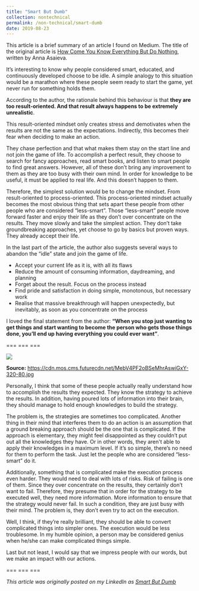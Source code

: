 ```yaml
---
title: "Smart But Dumb"
collection: nontechnical
permalink: /non-technical/smart-dumb
date: 2019-08-23
---
```


This article is a brief summary of an article I found on Medium. The title of the original article is <a href="https://blog.usejournal.com/how-come-you-know-everything-but-do-nothing-33bed02afad0">How Come You Know Everything But Do Nothing</a>, written by Anna Asaieva.

It’s interesting to know why people considered smart, educated, and continuously developed choose to be idle. A simple analogy to this situation would be a marathon where these people seem ready to start the game, yet never run for something holds them.

According to the author, the rationale behind this behaviour is that <b>they are too result-oriented. And that result always happens to be extremely unrealistic</b>.

This result-oriented mindset only creates stress and demotivates when the results are not the same as the expectations. Indirectly, this becomes their fear when deciding to make an action.

They chase perfection and that what makes them stay on the start line and not join the game of life. To accomplish a perfect result, they choose to search for fancy approaches, read smart books, and listen to smart people to find great answers. However, all of these don’t bring any improvement to them as they are too busy with their own mind. In order for knowledge to be useful, it must be applied to real life. And this doesn’t happen to them.

Therefore, the simplest solution would be to change the mindset. From result-oriented to process-oriented. This process-oriented mindset actually becomes the most obvious thing that sets apart these people from other people who are considered “less-smart”. Those “less-smart” people move forward faster and enjoy their life as they don’t over concentrate on the results. They move slowly and take the simplest action. They don’t take groundbreaking approaches, yet choose to go by basics but proven ways. They already accept their life.

In the last part of the article, the author also suggests several ways to abandon the “idle” state and join the game of life.

<ul>
<li>Accept your current life as it is, with all its flaws</li>
<li>Reduce the amount of consuming information, daydreaming, and planning</li>
<li>Forget about the result. Focus on the process instead</li>
<li>Find pride and satisfaction in doing simple, monotonous, but necessary work</li>
<li>Realise that massive breakthrough will happen unexpectedly, but inevitably, as soon as you concentrate on the process</li>
</ul>

I loved the final statement from the author: <b>“When you stop just wanting to get things and start wanting to become the person who gets those things done, you’ll end up having everything you could ever want”</b>.

=== === ===

<img src="https://github.com/albertusk95/albertusk95.github.io/blob/master/images/nontechnical/smartbutdumb.jpg?raw=true" />

<b>Source:</b> https://cdn.mos.cms.futurecdn.net/MebV4PF2oBSeMhrAswiGxY-320-80.jpg

Personally, I think that some of these people actually really understand how to accomplish the results they expected. They know the strategy to achieve the results. In addition, having poured lots of information into their brain, they should manage to hold enough knowledges to build the strategy.

The problem is, the strategies are sometimes too complicated. Another thing in their mind that interferes them to do an action is an assumption that a ground breaking approach should be the one that is complicated. If the approach is elementary, they might feel disappointed as they couldn’t put out all the knowledges they have. Or in other words, they aren't able to apply their knowledges in a maximum level. If it’s so simple, there’s no need for them to perform the task. Just let the people who are considered “less-smart” do it.

Additionally, something that is complicated make the execution process even harder. They would need to deal with lots of risks. Risk of failing is one of them. Since they over concentrate on the results, they certainly don’t want to fail. Therefore, they presume that in order for the strategy to be executed well, they need more information. More information to ensure that the strategy would never fail. In such a condition, they are just busy with their mind. The problem is, they don’t even try to act on the execution.

Well, I think, if they’re really brilliant, they should be able to convert complicated things into simpler ones. The execution would be less troublesome. In my humble opinion, a person may be considered genius when he/she can make complicated things simple.

Last but not least, I would say that we impress people with our words, but we make an impact with our actions.

=== === ===

<i>This article was originally posted on my LinkedIn as <a href="https://www.linkedin.com/pulse/smart-dumb-albertus-kelvin/">Smart But Dumb</a></i>
